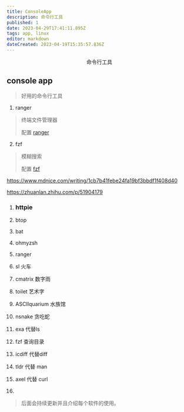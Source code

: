 ```yaml
---
title: ConsoleApp
description: 命令行工具
published: 1
date: 2023-04-29T17:41:11.895Z
tags: app, linux
editor: markdown
dateCreated: 2023-04-19T15:35:57.836Z
---
```


<center>命令行工具</center>


##  console app

>  好用的命令行工具


1. ranger

> 终端文件管理器
> 
> 配置 [ranger](https://www.zssnp.top/2021/06/03/ranger/)


2. fzf

> 模糊搜索
> 
> 配置 [fzf](https://www.zssnp.top/2021/06/03/ranger/)



https://www.mdnice.com/writing/1cb7b41febe24fa19bf3bbdf1f408d40

https://zhuanlan.zhihu.com/p/51904179

1. ### httpie

2. btop
3. bat 
4. ohmyzsh
5. ranger
6. sl 火车
7. cmatrix 数字雨
8. toilet  艺术字
9. ASCIIquarium 水族馆
10. nsnake 贪吃蛇
11. exa 代替ls
12. fzf 查询目录
13. icdiff  代替diff
14. tldr 代替 man
15. axel 代替 curl
16. 


> 后面会持续更新并且介绍每个软件的使用。











